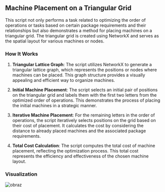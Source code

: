 ## Machine Placement on a Triangular Grid

This script not only performs a task related to optimizing the order of operations or tasks based on certain package requirements and their relationships but also demonstrates a method for placing machines on a triangular grid. The triangular grid is created using NetworkX and serves as the spatial layout for various machines or nodes.

### How It Works

1. **Triangular Lattice Graph**: The script utilizes NetworkX to generate a triangular lattice graph, which represents the positions or nodes where machines can be placed. This graph structure provides a visually appealing and efficient way to organize machines.

2. **Initial Machine Placement**: The script selects an initial pair of positions on the triangular grid and labels them with the first two letters from the optimized order of operations. This demonstrates the process of placing the initial machines in a strategic manner.

3. **Iterative Machine Placement**: For the remaining letters in the order of operations, the script iteratively selects positions on the grid based on their cost of placement. It calculates the cost by considering the distance to already placed machines and the associated package requirements.

4. **Total Cost Calculation**: The script computes the total cost of machine placement, reflecting the optimization process. This total cost represents the efficiency and effectiveness of the chosen machine layout.

### Visualization
![obraz](https://github.com/PiotrCheski/Production-Management/assets/61555492/d0097967-bee5-4b67-af17-0b161388e71e)



